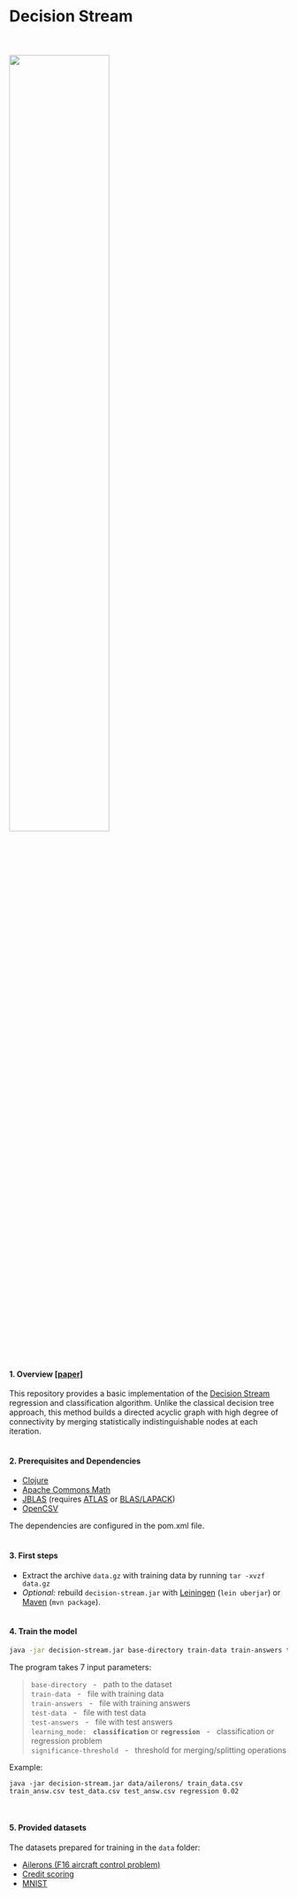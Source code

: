 # Decision Stream

<br/>

<br/>

<img src="img/decision-stream.jpg" width="60%"/>

<br/>

<br/>

#### 1. Overview [[paper]](https://arxiv.org/pdf/1704.07657.pdf)

This repository provides a basic implementation of the [Decision Stream](https://arxiv.org/abs/1704.07657) regression and classification algorithm. Unlike the classical decision tree approach, this method builds a directed acyclic graph with high degree of connectivity by merging statistically indistinguishable nodes at each iteration.
<br/><br/>

#### 2. Prerequisites and Dependencies

- [Clojure](https://clojure.org/)
- [Apache Commons Math](https://commons.apache.org/proper/commons-math/)
- [JBLAS](http://www.jblas.org/) (requires [ATLAS](http://math-atlas.sourceforge.net/) or [BLAS/LAPACK](http://www.netlib.org/lapack))
- [OpenCSV](http://opencsv.sourceforge.net/)

The dependencies are configured in the pom.xml file.
<br/><br/>

#### 3. First steps

- Extract the archive ```data.gz``` with training data by running ```tar -xvzf data.gz```
- *Optional:* rebuild ```decision-stream.jar``` with [Leiningen](https://leiningen.org/) (```lein uberjar```) or [Maven](https://maven.apache.org/) (```mvn package```).
<br/><br/>

#### 4. Train the model

```bash
java -jar decision-stream.jar base-directory train-data train-answers test-data test-answers learning_mode significance-threshold
```

The program takes 7 input parameters:

>```base-directory``` &nbsp; - &nbsp; path to the dataset <br/>
>```train-data``` &nbsp; - &nbsp; file with training data <br/>
>```train-answers``` &nbsp; - &nbsp; file with training answers <br/>
>```test-data``` &nbsp; - &nbsp; file with test data <br/>
>```test-answers``` &nbsp; - &nbsp; file with test answers <br/>
>```learning_mode:``` &nbsp; **```classification```** or **```regression```** &nbsp; - &nbsp; classification or regression problem <br/>
>```significance-threshold``` &nbsp; - &nbsp; threshold for merging/splitting operations <br/>

Example:

```
java -jar decision-stream.jar data/ailerons/ train_data.csv train_answ.csv test_data.csv test_answ.csv regression 0.02
```
<br/>

#### 5. Provided datasets

The datasets prepared for training in the ```data``` folder:

- [Ailerons (F16 aircraft control problem)](http://www.dcc.fc.up.pt/~ltorgo/Regression/DataSets.html)
- [Credit scoring](https://www.kaggle.com/c/GiveMeSomeCredit/data/) 
- [MNIST](http://yann.lecun.com/exdb/mnist/)
